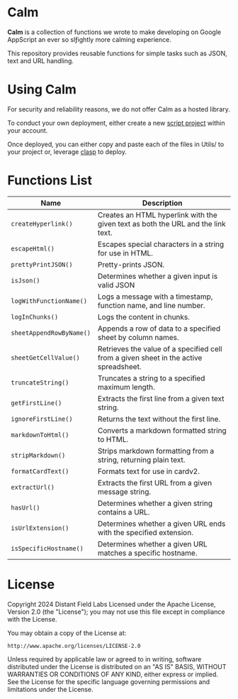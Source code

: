 # Calm

**Calm** is a collection of functions we wrote to make developing on Google AppScript an ever so slƒightly more calming experience. 

This repository provides reusable functions for simple tasks such as JSON, text and URL handling. 


# Using Calm 

For security and reliability reasons, we do not offer Calm as a hosted library. 

To conduct your own deployment, either create a new [script project](https://developers.google.com/apps-script/guides/projects) within your account. 

Once deployed, you can either copy and paste each of the files in Utils/ to your project or, leverage [clasp](https://developers.google.com/apps-script/guides/clasp) to deploy. 


# Functions List

| Name        | Description                           |
|-------------|---------------------------------------|
| `createHyperlink()` | Creates an HTML hyperlink with the given text as both the URL and the link text.|
| `escapeHtml()` | Escapes special characters in a string for use in HTML.|
| `prettyPrintJSON()` |Pretty-prints JSON. |
| `isJson()` | Determines whether a given input is valid JSON|
| `logWithFunctionName()`  | Logs a message with a timestamp, function name, and line number. |
| `logInChunks()`  | Logs the content in chunks. |
| `sheetAppendRowByName()` | Appends a row of data to a specified sheet by column names. |
| `sheetGetCellValue()`  | Retrieves the value of a specified cell from a given sheet in the active spreadsheet. |
| `truncateString()`  | Truncates a string to a specified maximum length. |
| `getFirstLine()`  | Extracts the first line from a given text string. |
| `ignoreFirstLine()`  | Returns the text without the first line. |
| `markdownToHtml()` | Converts a markdown formatted string to HTML. |
| `stripMarkdown()`  | Strips markdown formatting from a string, returning plain text. |
| `formatCardText()`  | Formats text for use in cardv2. |
| `extractUrl()`  | Extracts the first URL from a given message string. |
| `hasUrl()`  | Determines whether a given string contains a URL. |
| `isUrlExtension()`  | Determines whether a given URL ends with the specified extension. |
| `isSpecificHostname()`  | Determines whether a given URL matches a specific hostname. |


# License 
Copyright 2024 Distant Field Labs
Licensed under the Apache License, Version 2.0 (the "License"); you may not use this file except in compliance with the License.

You may obtain a copy of the License at:

    http://www.apache.org/licenses/LICENSE-2.0

Unless required by applicable law or agreed to in writing, software distributed under the License is distributed on an "AS IS" BASIS, WITHOUT WARRANTIES OR CONDITIONS OF ANY KIND, either express or implied. See the License for the specific language governing permissions and limitations under the License.

